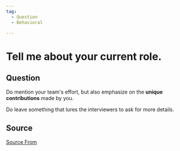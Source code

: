 ```yaml
---
tag:
  - Question
  - Behavioral

---
```

  
# Tell me about your current role.

## Question
Do mention your team's effort, but also emphasize on the **unique contributions** made by you.

Do leave something that lures the interviewers to ask for more details.




##  Source
[Source From](https://bigfrontend.dev/question/Tell-me-about-your-current-role)

  